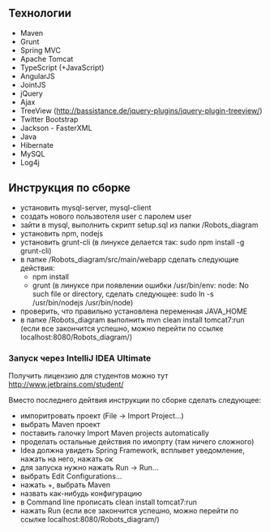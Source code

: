 ## Технологии ##

* Maven
* Grunt
* Spring MVC
* Apache Tomcat
* TypeScript (+JavaScript)
* AngularJS
* JointJS
* jQuery
* Ajax
* TreeView (http://bassistance.de/jquery-plugins/jquery-plugin-treeview/)
* Twitter Bootstrap
* Jackson - FasterXML
* Java
* Hibernate
* MySQL
* Log4j

## Инструкция по сборке ##

* установить mysql-server, mysql-client
* создать нового пользвотеля user с паролем user
* зайти в mysql, выполнить скрипт setup.sql из папки /Robots_diagram
* установить npm, nodejs
* установить grunt-cli (в линуксе делается так: sudo npm install -g grunt-cli)
* в папке /Robots_diagram/src/main/webapp сделать следующие действия:
	* npm install
	* grunt (в линуксе при появлении ошибки /usr/bin/env: node: No such file or directory, сделать следующее: sudo ln -s /usr/bin/nodejs /usr/bin/node)
* проверить, что правильно установлена переменная JAVA_HOME
* в папке /Robots_diagram выполнить mvn clean install tomcat7:run (если все закончится успешно, можно перейти по ссылке localhost:8080/Robots_diagram/)

### Запуск через IntelliJ IDEA Ultimate ###

Получить лицензию для студентов можно тут http://www.jetbrains.com/student/

Вместо последнего дейтвия инструкции по сборке сделать следующее:

* импоритровать проект (File -> Import Project...)
* выбрать Maven проект
* поставить галочку Import Maven projects automatically
* проделать остальные действия по имопрту (там ничего сложного)
* Idea должна увидеть Spring Framework, всплывет уведомление, нажать на него, нажать ок
* для запуска нужно нажать Run -> Run...
* выбрать Edit Configurations...
* нажать +, выбрать Maven
* назвать как-нибудь конфигурацию
* в Command line прописать clean install tomcat7:run
* нажать Run (если все закончится успешно, можно перейти по ссылке localhost:8080/Robots_diagram/)
